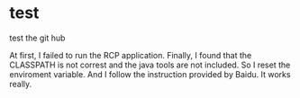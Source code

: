 # test
test the git hub

At first, I failed to run the RCP application. Finally, I found that the CLASSPATH is not correst and the java tools are not included. So I reset the enviroment variable. And  I follow the  instruction provided by Baidu. It works really.
